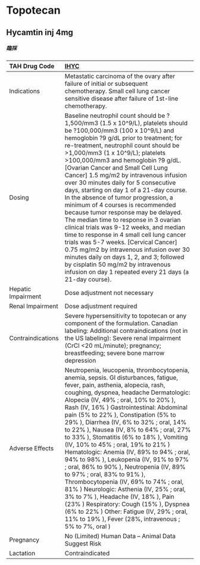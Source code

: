 # Topotecan

## Hycamtin inj 4mg

##### 臨採

| TAH Drug Code      | [**IHYC**](https://www.tahsda.org.tw/drugs/hissearch.php?drug_code=IHYC)                                                                                                                                                                                                                                                                                                                                                                                                                                                                                                                                                                                                                                                                                                                                                                                                                                                             |
|:-------------------|:-------------------------------------------------------------------------------------------------------------------------------------------------------------------------------------------------------------------------------------------------------------------------------------------------------------------------------------------------------------------------------------------------------------------------------------------------------------------------------------------------------------------------------------------------------------------------------------------------------------------------------------------------------------------------------------------------------------------------------------------------------------------------------------------------------------------------------------------------------------------------------------------------------------------------------------|
| Indications        | Metastatic carcinoma of the ovary after failure of initial or subsequent chemotherapy. Small cell lung cancer sensitive disease after failure of 1st-line chemotherapy.                                                                                                                                                                                                                                                                                                                                                                                                                                                                                                                                                                                                                                                                                                                                                              |
| Dosing             | Baseline neutrophil count should be ?1,500/mm3 (1.5 x 10^9/L), platelets should be ?100,000/mm3 (100 x 10^9/L) and hemoglobin ?9 g/dL prior to treatment; for re-treatment, neutrophil count should be >1,000/mm3 (1 x 10^9/L); platelets >100,000/mm3 and hemoglobin ?9 g/dL. [Ovarian Cancer and Small Cell Lung Cancer] 1.5 mg/m2 by intravenous infusion over 30 minutes daily for 5 consecutive days, starting on day 1 of a 21-day course. In the absence of tumor progression, a minimum of 4 courses is recommended because tumor response may be delayed. The median time to response in 3 ovarian clinical trials was 9-12 weeks, and median time to response in 4 small cell lung cancer trials was 5-7 weeks.  [Cervical Cancer] 0.75 mg/m2 by intravenous infusion over 30 minutes daily on days 1, 2, and 3; followed by cisplatin 50 mg/m2 by intravenous infusion on day 1 repeated every 21 days (a 21-day course). |
| Hepatic Impairment | Dose adjustment not necessary                                                                                                                                                                                                                                                                                                                                                                                                                                                                                                                                                                                                                                                                                                                                                                                                                                                                                                        |
| Renal Impairment   | Dose adjustment required                                                                                                                                                                                                                                                                                                                                                                                                                                                                                                                                                                                                                                                                                                                                                                                                                                                                                                             |
| Contraindications  | Severe hypersensitivity to topotecan or any component of the formulation. Canadian labeling: Additional contraindications (not in the US labeling): Severe renal impairment (CrCl <20 mL/minute); pregnancy; breastfeeding; severe bone marrow depression                                                                                                                                                                                                                                                                                                                                                                                                                                                                                                                                                                                                                                                                            |
| Adverse Effects    | Neutropenia, leucopenia, thrombocytopenia, anemia, sepsis. GI disturbances, fatigue, fever, pain, asthenia, alopecia, rash, coughing, dyspnea, headache Dermatologic: Alopecia (IV, 49% ; oral, 10% to 20% ), Rash (IV, 16% ) Gastrointestinal: Abdominal pain (5% to 22% ), Constipation (5% to 29% ), Diarrhea (IV, 6% to 32% ; oral, 14% to 22% ), Nausea (IV, 8% to 64% ; oral, 27% to 33% ), Stomatitis (6% to 18% ), Vomiting (IV, 10% to 45% ; oral, 19% to 21% ) Hematologic: Anemia (IV, 89% to 94% ; oral, 94% to 98% ), Leukopenia (IV, 91% to 97% ; oral, 86% to 90% ), Neutropenia (IV, 89% to 97% ; oral, 83% to 91% ), Thrombocytopenia (IV, 69% to 74% ; oral, 81% ) Neurologic: Asthenia (IV, 25% ; oral, 3% to 7% ), Headache (IV, 18% ), Pain (23% ) Respiratory: Cough (15% ), Dyspnea (6% to 22% ) Other: Fatigue (IV, 29% ; oral, 11% to 19% ), Fever (28%, intravenous ; 5% to 7%, oral )                     |
| Pregnancy          | No (Limited) Human Data – Animal Data Suggest Risk                                                                                                                                                                                                                                                                                                                                                                                                                                                                                                                                                                                                                                                                                                                                                                                                                                                                                   |
| Lactation          | Contraindicated                                                                                                                                                                                                                                                                                                                                                                                                                                                                                                                                                                                                                                                                                                                                                                                                                                                                                                                      |

